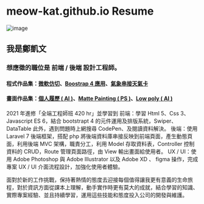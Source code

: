 # meow-kat.github.io Resume
![image](https://meow-kat.github.io/profile/Resume.jpg)

## 我是鄭凱文
### 想應徵的職位是 前端 / 後端 設計工程師。
#### 程式作品集：[微軟仿切](https://meow-kat.github.io/microsoft/microsoft_flex.html)、[Boostrap 4 應用](https://meow-kat.github.io/shopping_cart/index.html)、[氣象串接天氣卡](https://meow-kat.github.io/weather/weather-card.html)
#### 畫面作品集：[個人履歷 ( AI )](https://https://github.com/meow-Kat/meow-kat.github.io/blob/main/profile/Resume.jpg)、[Matte Painting ( PS )](https://https://github.com/meow-Kat/meow-kat.github.io/blob/main/profile/city-text.jpg)、[Low poly ( AI )](https://https://github.com/meow-Kat/meow-kat.github.io/blob/main/profile/low%20poly.jpg)

2021 年進修「全端工程師班 420 hr」並學習到
前端：學習 Html 5、Css 3、Javascript ES 6，結合 bootstrapt 4 的元件運用及排版系統，Swiper、DataTable 此外，遇到問題時上網搜尋 CodePen、及閱讀資料解決。
後端：使用 Laravel 7 後端框架，搭配 php 將後端資料庫串接反映到前端頁面，產生動態頁面，利用後端 MVC 架構，職責分工，利用 Model 存取資料表，Controller 控制資料的 CRUD，Route 管理頁面路徑，由 View 輸出畫面給使用者。
UX / UI：使用 Adobe Photoshop 與 Adobe Illustrator 以及 Adobe XD 、 figma 操作，完成專案 UX / UI 介面流程設計，加強化使用者體驗。

面對於新的工作挑戰，保持著熱情的態度去迎接每個值得讓我更有意義的生命旅程，對於資訊方面從課本上理解，動手實作時更有莫大的成就，結合學習的知識、實際專案經驗、並且持續學習，運用這些技能和態度投入公司的開發與維護。
